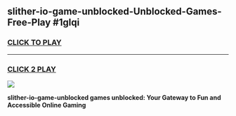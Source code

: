 
## slither-io-game-unblocked-Unblocked-Games-Free-Play #1glqi
<h3>
<a href="https://us.freeplayer.one?title=slither-io-game-unblocked&ref=9M">CLICK TO PLAY</a></h3>
<hr>

<h3>
<a href="https://us.freeplayer.one?title=slither-io-game-unblocked&ref=9M">CLICK 2 PLAY</a>
  
</h3>

<a href="https://us.freeplayer.one?title=slither-io-game-unblocked&ref=9M"><img src="https://clearcache.store/games.png"></a>


**slither-io-game-unblocked games unblocked: Your Gateway to Fun and Accessible Online Gaming**
